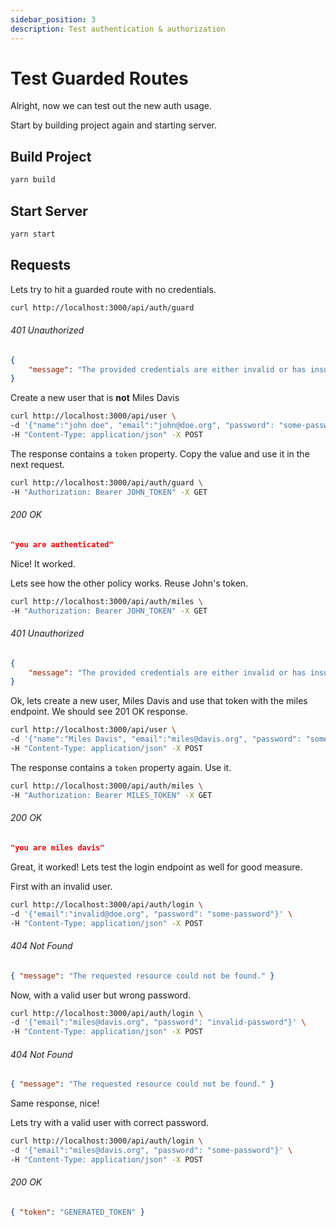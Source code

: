 ```yaml
---
sidebar_position: 3
description: Test authentication & authorization
---
```


# Test Guarded Routes

Alright, now we can test out the new auth usage.

Start by building project again and starting server.

## Build Project

```bash
yarn build
```

## Start Server

```bash
yarn start
```

## Requests

Lets try to hit a guarded route with no credentials.

```bash
curl http://localhost:3000/api/auth/guard
```

###### 401 Unauthorized

```json
{
    "message": "The provided credentials are either invalid or has insufficient privilege to perform the requested action."
}
```

Create a new user that is **not** Miles Davis

```bash
curl http://localhost:3000/api/user \
-d '{"name":"john doe", "email":"john@doe.org", "password": "some-password"}' \
-H "Content-Type: application/json" -X POST
```

The response contains a `token` property. Copy the value and use it in the next request.

```bash
curl http://localhost:3000/api/auth/guard \
-H "Authorization: Bearer JOHN_TOKEN" -X GET
```

###### 200 OK

```json
"you are authenticated"
```

Nice! It worked.

Lets see how the other policy works. Reuse John's token.

```bash
curl http://localhost:3000/api/auth/miles \
-H "Authorization: Bearer JOHN_TOKEN" -X GET
```

###### 401 Unauthorized

```json
{
    "message": "The provided credentials are either invalid or has insufficient privilege to perform the requested action."
}
```

Ok, lets create a new user, Miles Davis and use that token with the miles endpoint. We should see 201 OK response.

```bash
curl http://localhost:3000/api/user \
-d '{"name":"Miles Davis", "email":"miles@davis.org", "password": "some-password"}' \
-H "Content-Type: application/json" -X POST
```

The response contains a `token` property again. Use it.

```bash
curl http://localhost:3000/api/auth/miles \
-H "Authorization: Bearer MILES_TOKEN" -X GET
```

###### 200 OK

```json
"you are miles davis"
```

Great, it worked! Lets test the login endpoint as well for good measure.

First with an invalid user.

```bash
curl http://localhost:3000/api/auth/login \
-d '{"email":"invalid@doe.org", "password": "some-password"}' \
-H "Content-Type: application/json" -X POST
```

###### 404 Not Found

```json
{ "message": "The requested resource could not be found." }
```

Now, with a valid user but wrong password.

```bash
curl http://localhost:3000/api/auth/login \
-d '{"email":"miles@davis.org", "password": "invalid-password"}' \
-H "Content-Type: application/json" -X POST
```

###### 404 Not Found

```json
{ "message": "The requested resource could not be found." }
```

Same response, nice!

Lets try with a valid user with correct password.

```bash
curl http://localhost:3000/api/auth/login \
-d '{"email":"miles@davis.org", "password": "some-password"}' \
-H "Content-Type: application/json" -X POST
```

###### 200 OK

```json
{ "token": "GENERATED_TOKEN" }
```
